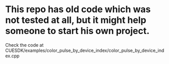 # This repo has old code which was not tested at all, but it might help someone to start his own project.

Check the code at CUESDK/examples/color_pulse_by_device_index/color_pulse_by_device_index.cpp 
